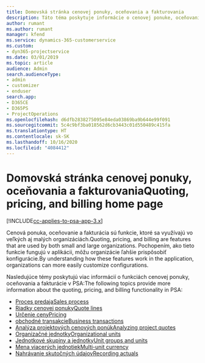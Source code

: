 ```yaml
---
title: Domovská stránka cenovej ponuky, oceňovania a fakturovania
description: Táto téma poskytuje informácie o cenovej ponuke, oceňovaní a fakturácii.
author: rumant
ms.author: rumant
manager: kfend
ms.service: dynamics-365-customerservice
ms.custom:
- dyn365-projectservice
ms.date: 03/01/2019
ms.topic: article
audience: Admin
search.audienceType:
- admin
- customizer
- enduser
search.app:
- D365CE
- D365PS
- ProjectOperations
ms.openlocfilehash: d6dfb2838275095e84eda03869ba9b644e99f091
ms.sourcegitcommit: 5c4c9bf3ba018562d6cb3443c01d550489c415fa
ms.translationtype: HT
ms.contentlocale: sk-SK
ms.lasthandoff: 10/16/2020
ms.locfileid: "4084412"
---
```

# <a name="quoting-pricing-and-billing-home-page"></a><span data-ttu-id="85136-103">Domovská stránka cenovej ponuky, oceňovania a fakturovania</span><span class="sxs-lookup"><span data-stu-id="85136-103">Quoting, pricing, and billing home page</span></span>

[!INCLUDE[cc-applies-to-psa-app-3.x](../includes/cc-applies-to-psa-app-3x.md)]

<span data-ttu-id="85136-104">Cenová ponuka, oceňovanie a fakturácia sú funkcie, ktoré sa využívajú vo veľkých aj malých organizáciách.</span><span class="sxs-lookup"><span data-stu-id="85136-104">Quoting, pricing, and billing are features that are used by both small and large organizations.</span></span> <span data-ttu-id="85136-105">Pochopením, ako tieto funkcie fungujú v aplikácii, môžu organizácie ľahšie prispôsobiť konfigurácie.</span><span class="sxs-lookup"><span data-stu-id="85136-105">By understanding how these features work in the application, organizations can more easily customize configurations.</span></span>

<span data-ttu-id="85136-106">Nasledujúce témy poskytujú viac informácií o funkciách cenovej ponuky, oceňovania a fakturácie v PSA:</span><span class="sxs-lookup"><span data-stu-id="85136-106">The following topics provide more information about the quoting, pricing, and billing functionality in PSA:</span></span>

- [<span data-ttu-id="85136-107">Proces predaja</span><span class="sxs-lookup"><span data-stu-id="85136-107">Sales process</span></span>](basic-sales-process.md)
- [<span data-ttu-id="85136-108">Riadky cenovej ponuky</span><span class="sxs-lookup"><span data-stu-id="85136-108">Quote lines</span></span>](basic-quote-lines.md)
- [<span data-ttu-id="85136-109">Určenie ceny</span><span class="sxs-lookup"><span data-stu-id="85136-109">Pricing</span></span>](basic-pricing.md)
- [<span data-ttu-id="85136-110">obchodné transakcie</span><span class="sxs-lookup"><span data-stu-id="85136-110">Business transactions</span></span>](basic-business-transactions.md)
- [<span data-ttu-id="85136-111">Analýza projektových cenových ponúk</span><span class="sxs-lookup"><span data-stu-id="85136-111">Analyzing project quotes</span></span>](basic-analyzing-quotes.md)
- [<span data-ttu-id="85136-112">Organizačné jednotky</span><span class="sxs-lookup"><span data-stu-id="85136-112">Organizational units</span></span>](advanced-organizational.md)
- [<span data-ttu-id="85136-113">Jednotkové skupiny a jednotky</span><span class="sxs-lookup"><span data-stu-id="85136-113">Unit groups and units</span></span>](advanced-units.md)
- [<span data-ttu-id="85136-114">Mena viacerých jednotiek</span><span class="sxs-lookup"><span data-stu-id="85136-114">Multi-unit currency</span></span>](advanced-currency.md)
- [<span data-ttu-id="85136-115">Nahrávanie skutočných údajov</span><span class="sxs-lookup"><span data-stu-id="85136-115">Recording actuals</span></span>](advanced-actuals.md)
